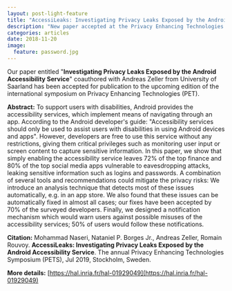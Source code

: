 ```yaml
---
layout: post-light-feature
title: "AccessiLeaks: Investigating Privacy Leaks Exposed by the Android Accessibility Service"
description: "New paper accepted at the Privacy Enhancing Technologies Symposium (PETS)!"
categories: articles
date: 2018-11-20
image: 
  feature: password.jpg
---
```


Our paper entitled "**Investigating Privacy Leaks Exposed by the Android Accessibility Service**" coauthored with Andreas Zeller from University of Saarland has been accepted for publication to the upcoming edition of the international symposium on Privacy Enhancing Technologies (PET).

**Abstract:**
To support users with disabilities, Android provides the accessibility services, which implement means of navigating through an app.	According to the Android developer's guide: "Accessibility services should only be used to assist users with disabilities in using Android devices and apps". However, developers are free to use this service without any restrictions, giving them critical privileges such as monitoring user input or screen content to capture sensitive information. In this paper, we show that simply enabling the accessibility service leaves 72% of the top finance and 80% of the top social media apps vulnerable to eavesdropping attacks, leaking sensitive information such as logins and passwords. A combination of several tools and recommendations could mitigate the privacy risks:	We introduce an analysis technique that detects most of these issues automatically, e.g. in an app store. We also found that these issues can be automatically fixed in almost all cases; our fixes have been accepted by 70% of the surveyed developers. Finally, we designed a notification mechanism which would warn users against possible misuses of the accessibility services; 50% of users would follow these notifications.

**Citation:**
Mohammad Naseri, Nataniel P. Borges Jr., Andreas Zeller, Romain Rouvoy. **AccessiLeaks: Investigating Privacy Leaks Exposed by the Android Accessibility Service**. The annual Privacy Enhancing Technologies Symposium (PETS), Jul 2019, Stockholm, Sweden.

**More details:** [https://hal.inria.fr/hal-01929049](https://hal.inria.fr/hal-01929049)